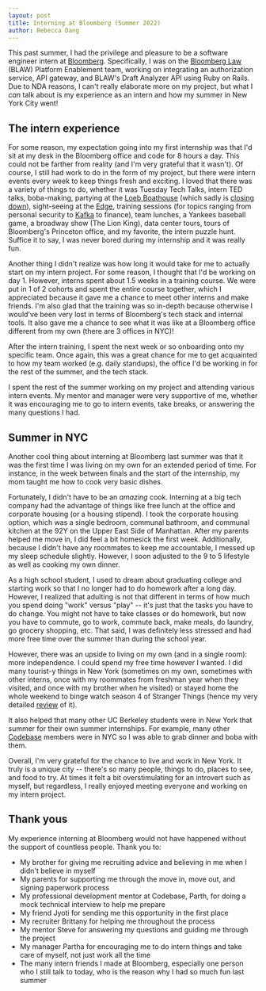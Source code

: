 ```yaml
---
layout: post 
title: Interning at Bloomberg (Summer 2022)
author: Rebecca Dang
---
```


This past summer, I had the privilege and pleasure to be a software engineer intern at [Bloomberg](https://bloomberg.com). Specifically, I was on the [Bloomberg Law](https://bloomberglaw.com) (BLAW) Platform Enablement team, working on integrating an authorization service, API gateway, and BLAW's Draft Analyzer API using Ruby on Rails. Due to NDA reasons, I can't really elaborate more on my project, but what I *can* talk about is my experience as an intern and how my summer in New York City went!

## The intern experience

For some reason, my expectation going into my first internship was that I'd sit at my desk in the Bloomberg office and code for 8 hours a day. This could not be farther from reality (and I'm very grateful that it wasn't). Of course, I still had work to do in the form of my project, but there were intern events every week to keep things fresh and exciting. I loved that there was a variety of things to do, whether it was Tuesday Tech Talks, intern TED talks, boba-making, partying at the [Loeb Boathouse](https://www.thecentralparkboathouse.com/) (which sadly is [closing down](https://www.cnn.com/travel/article/central-park-loeb-boathouse-closing/index.html)), sight-seeing at the [Edge](https://www.edgenyc.com/en), training sessions (for topics ranging from personal security to [Kafka](https://kafka.apache.org/) to finance), team lunches, a Yankees baseball game, a broadway show (The Lion King), data center tours, tours of Bloomberg's Princeton office, and my favorite, the intern puzzle hunt. Suffice it to say, I was never bored during my internship and it was really fun.

Another thing I didn't realize was how long it would take for me to actually start on my intern project. For some reason, I thought that I'd be working on day 1. However, interns spent about 1.5 weeks in a training course. We were put in 1 of 2 cohorts and spent the entire course together, which I appreciated because it gave me a chance to meet other interns and make friends. I'm also glad that the training was so in-depth because otherwise I would've been very lost in terms of Bloomberg's tech stack and internal tools. It also gave me a chance to see what it was like at a Bloomberg office different from my own (there are 3 offices in NYC)!

After the intern training, I spent the next week or so onboarding onto my specific team. Once again, this was a great chance for me to get acquainted to how my team worked (e.g. daily standups), the office I'd be working in for the rest of the summer, and the tech stack.

I spent the rest of the summer working on my project and attending various intern events. My mentor and manager were very supportive of me, whether it was encouraging me to go to intern events, take breaks, or answering the many questions I had.

## Summer in NYC

Another cool thing about interning at Bloomberg last summer was that it was the first time I was living on my own for an extended period of time. For instance, in the week between finals and the start of the internship, my mom taught me how to cook very basic dishes.

Fortunately, I didn't have to be an *amazing* cook. Interning at a big tech company had the advantage of things like free lunch at the office and corporate housing (or a housing stipend). I took the corporate housing option, which was a single bedroom, communal bathroom, and communal kitchen at the 92Y on the Upper East Side of Manhattan. After my parents helped me move in, I did feel a bit homesick the first week. Additionally, because I didn't have any roommates to keep me accountable, I messed up my sleep schedule slightly. However, I soon adjusted to the 9 to 5 lifestyle as well as cooking my own dinner.

As a high school student, I used to dream about graduating college and starting work so that I no longer had to do homework after a long day. However, I realized that adulting is not that different in terms of how much you spend doing "work" versus "play" -- it's just that the tasks you have to do change. You might not have to take classes or do homework, but now you have to commute, go to work, commute back, make meals, do laundry, go grocery shopping, etc. That said, I was definitely less stressed and had more free time over the summer than during the school year.

However, there was an upside to living on my own (and in a single room): more independence. I could spend my free time however I wanted. I did many tourist-y things in New York (sometimes on my own, sometimes with other interns, once with my roommates from freshman year when they visited, and once with my brother when he visited) or stayed home the whole weekend to binge watch season 4 of Stranger Things (hence my very detailed [review](/2022/07/09/stranger-things-4-review.html) of it).

It also helped that many other UC Berkeley students were in New York that summer for their own summer internships. For example, many other [Codebase](https://codebase.berkeley.edu) members were in NYC so I was able to grab dinner and boba with them.

Overall, I'm very grateful for the chance to live and work in New York. It truly is a unique city -- there's so many people, things to do, places to see, and food to try. At times it felt a bit overstimulating for an introvert such as myself, but regardless, I really enjoyed meeting everyone and working on my intern project.

## Thank yous

My experience interning at Bloomberg would not have happened without the support of countless people. Thank you to:

- My brother for giving me recruiting advice and believing in me when I didn't believe in myself
- My parents for supporting me through the move in, move out, and signing paperwork process
- My professional development mentor at Codebase, Parth, for doing a mock technical interview to help me prepare
- My friend Jyoti for sending me this opportunity in the first place
- My recruiter Brittany for helping me throughout the process
- My mentor Steve for answering my questions and guiding me through the project
- My manager Partha for encouraging me to do intern things and take care of myself, not just work all the time
- The many intern friends I made at Bloomberg, especially one person who I still talk to today, who is the reason why I had so much fun last summer
